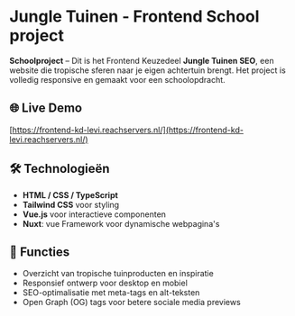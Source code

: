 # Jungle Tuinen - Frontend School project

**Schoolproject** – Dit is het Frontend Keuzedeel **Jungle Tuinen SEO**, een website die tropische sferen naar je eigen achtertuin brengt. Het project is volledig responsive en gemaakt voor een schoolopdracht.

## 🌐 Live Demo
[https://frontend-kd-levi.reachservers.nl/](https://frontend-kd-levi.reachservers.nl/)

## 🛠️ Technologieën
- **HTML / CSS / TypeScript**
- **Tailwind CSS** voor styling
- **Vue.js** voor interactieve componenten
- **Nuxt**: vue Framework voor dynamische webpagina's

## 🚀 Functies
- Overzicht van tropische tuinproducten en inspiratie
- Responsief ontwerp voor desktop en mobiel
- SEO-optimalisatie met meta-tags en alt-teksten
- Open Graph (OG) tags voor betere sociale media previews
